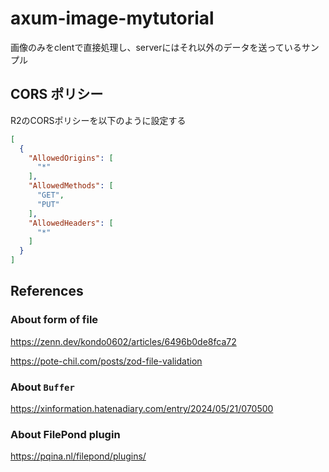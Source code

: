 # axum-image-mytutorial

画像のみをclentで直接処理し、serverにはそれ以外のデータを送っているサンプル

## CORS ポリシー

R2のCORSポリシーを以下のように設定する

```json
[
  {
    "AllowedOrigins": [
      "*"
    ],
    "AllowedMethods": [
      "GET",
      "PUT"
    ],
    "AllowedHeaders": [
      "*"
    ]
  }
]
```

## References

### About form of file

https://zenn.dev/kondo0602/articles/6496b0de8fca72

https://pote-chil.com/posts/zod-file-validation

### About `Buffer`

https://xinformation.hatenadiary.com/entry/2024/05/21/070500

### About FilePond plugin

https://pqina.nl/filepond/plugins/


